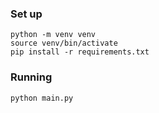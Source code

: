 ### Set up

```
python -m venv venv
source venv/bin/activate
pip install -r requirements.txt
```

### Running

```
python main.py
```
